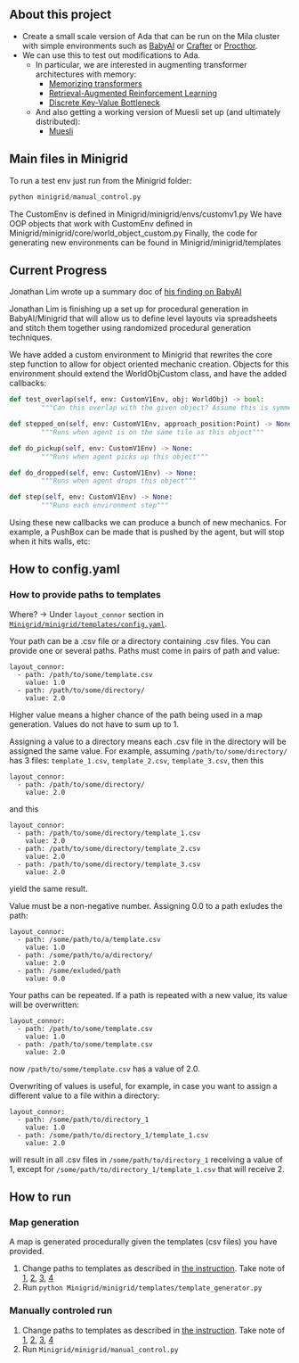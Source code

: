 
## About this project

- Create a small scale version of Ada that can be run on the Mila cluster with simple environments such as [BabyAI](https://www.notion.so/Chevalier-Boisvert-et-al-2018-4607b639c1b54218b60bffcf33c2d2fa?pvs=21) or [Crafter](https://www.notion.so/Stani-et-al-2022-42996a7351704a849e1735d372e2dd76?pvs=21) or [Procthor](https://www.notion.so/Deitke-et-al-2022-188494461b464ef8b850061f735d9c1a?pvs=21).
- We can use this to test out modifications to Ada.
    - In particular, we are interested in augmenting transformer architectures with memory:
        - [Memorizing transformers](https://www.notion.so/8469784287ff4ef597474177ce6d24e1?pvs=21)
        - [Retrieval-Augmented Reinforcement Learning](https://www.notion.so/Goyal-Bengio-2022-fcc8ff7a10bb442e80e0857ef8de7fc9?pvs=21)
        - [Discrete Key-Value Bottleneck](https://www.notion.so/a6de73986797420f9f342eec16403279?pvs=21)
    - And also getting a working version of Muesli set up (and ultimately distributed):
        - [Muesli](https://www.notion.so/2934eda190bb4aaca178447019c78e49?pvs=21)
     
## Main files in Minigrid

To run a test env just run from the Minigrid folder:

```python
python minigrid/manual_control.py
```

The CustomEnv is defined in Minigrid/minigrid/envs/customv1.py
We have OOP objects that work with CustomEnv defined in Minigrid/minigrid/core/world_object_custom.py
Finally, the code for generating new environments can be found in Minigrid/minigrid/templates

## Current Progress

Jonathan Lim wrote up a summary doc of [his finding on BabyAI](https://www.notion.so/Minigrid-BabyAI-4970e49e4c5e4f2588da9a938e517ca2?pvs=21)

Jonathan Lim is finishing up a set up for procedural generation in BabyAI/Minigrid that will allow us to define level layouts via spreadsheets and stitch them together using randomized procedural generation techniques.

We have added a custom environment to Minigrid that rewrites the core step function to allow for object oriented mechanic creation. Objects for this environment should extend the WorldObjCustom class, and have the added callbacks:

```python
def test_overlap(self, env: CustomV1Env, obj: WorldObj) -> bool:
        """Can this overlap with the given object? Assume this is symmetric"""
```

```python
def stepped_on(self, env: CustomV1Env, approach_position:Point) -> None:
        """Runs when agent is on the same tile as this object"""
```

```python
def do_pickup(self, env: CustomV1Env) -> None:
        """Runs when agent picks up this object"""
```

```python
def do_dropped(self, env: CustomV1Env) -> None:
        """Runs when agent drops this object"""
```

```python
def step(self, env: CustomV1Env) -> None:
        """Runs each environment step"""
```

Using these new callbacks we can produce a bunch of new mechanics. For example, a PushBox can be made that is pushed by the agent, but will stop when it hits walls, etc:

## How to config.yaml

### How to provide paths to templates

Where? -> Under `layout_connor` section in [`Minigrid/minigrid/templates/config.yaml`](https://github.com/AGI-Collective/mini_ada/blob/map_update/Minigrid/minigrid/templates/config.yaml).

Your path can be a .csv file or a directory containing .csv files. You can provide one or several paths. Paths must come in pairs of path and value:
```
layout_connor:
  - path: /path/to/some/template.csv
    value: 1.0
  - path: /path/to/some/directory/
    value: 2.0
```
Higher value means a higher chance of the path being used in a map generation. Values do not have to sum up to 1.

Assigning a value to a directory means each .csv file in the directory will be assigned the same value. For example, assuming `/path/to/some/directory/` has 3 files: `template_1.csv`, `template_2.csv`, `template_3.csv`, then this
```
layout_connor:
  - path: /path/to/some/directory/
    value: 2.0
```
and this
```
layout_connor:
  - path: /path/to/some/directory/template_1.csv
    value: 2.0
  - path: /path/to/some/directory/template_2.csv
    value: 2.0
  - path: /path/to/some/directory/template_3.csv
    value: 2.0
```
yield the same result.

Value must be a non-negative number. Assigning 0.0 to a path exludes the path:
```
layout_connor:
  - path: /some/path/to/a/template.csv
    value: 1.0
  - path: /some/path/to/a/directory/
    value: 2.0
  - path: /some/exluded/path
    value: 0.0
```
Your paths can be repeated. If a path is repeated with a new value, its value will be overwritten:
```
layout_connor:
  - path: /path/to/some/template.csv
    value: 1.0
  - path: /path/to/some/template.csv
    value: 2.0
```
now `/path/to/some/template.csv` has a value of 2.0.


Overwriting of values is useful, for example, in case you want to assign a different value to a file within a directory:
```
layout_connor:
  - path: /some/path/to/directory_1
    value: 1.0
  - path: /some/path/to/directory_1/template_1.csv
    value: 2.0
```
will result in all .csv files in `/some/path/to/directory_1` receiving a value of 1, except for `/some/path/to/directory_1/template_1.csv` that will receive 2.


## How to run

### Map generation

A map is generated procedurally given the templates (csv files) you have provided.

1. Change paths to templates as described in [the instruction](https://github.com/AGI-Collective/mini_ada/edit/map_update/README.md#how-to-provide-paths-to-templates).  Take note of [1](https://github.com/AGI-Collective/mini_ada/blob/map_update/Minigrid/minigrid/templates/templates_4/README_templates_4.md), [2](https://github.com/AGI-Collective/mini_ada/blob/map_update/Minigrid/minigrid/templates/templates_mazes/README_mazes.md), [3](https://github.com/AGI-Collective/mini_ada/blob/map_update/Minigrid/minigrid/templates/templates_5/README_templates_5.md), [4](https://github.com/AGI-Collective/mini_ada/blob/map_update/Minigrid/minigrid/templates/templates_3/README_templates_3.md)
2. Run `python Minigrid/minigrid/templates/template_generator.py`

### Manually controled run

1. Change paths to templates as described in [the instruction](https://github.com/AGI-Collective/mini_ada/edit/map_update/README.md#how-to-provide-paths-to-templates). Take note of [1](https://github.com/AGI-Collective/mini_ada/blob/map_update/Minigrid/minigrid/templates/templates_4/README_templates_4.md), [2](https://github.com/AGI-Collective/mini_ada/blob/map_update/Minigrid/minigrid/templates/templates_mazes/README_mazes.md), [3](https://github.com/AGI-Collective/mini_ada/blob/map_update/Minigrid/minigrid/templates/templates_5/README_templates_5.md), [4](https://github.com/AGI-Collective/mini_ada/blob/map_update/Minigrid/minigrid/templates/templates_3/README_templates_3.md)
2. Run `Minigrid/minigrid/manual_control.py`
